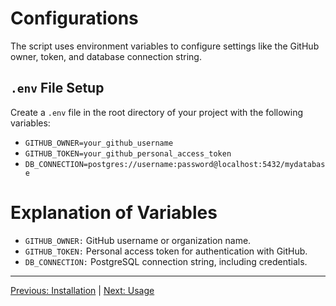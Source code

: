 # Configurations

The script uses environment variables to configure settings like the GitHub owner, token, and database connection string.

## `.env` File Setup
Create a `.env` file in the root directory of your project with the following variables:
   - `GITHUB_OWNER=your_github_username`
   - `GITHUB_TOKEN=your_github_personal_access_token`
   - `DB_CONNECTION=postgres://username:password@localhost:5432/mydatabase`

# Explanation of Variables

- `GITHUB_OWNER:` GitHub username or organization name.
- `GITHUB_TOKEN:` Personal access token for authentication with GitHub.
- `DB_CONNECTION:` PostgreSQL connection string, including credentials.

---
[Previous: Installation](installation.md) | [Next: Usage](usage.md)